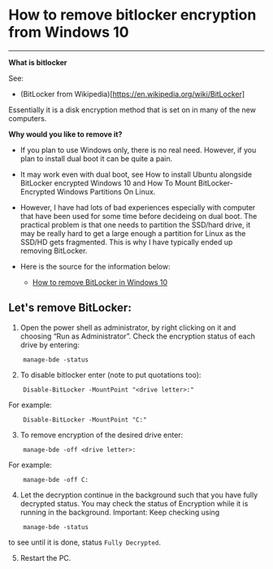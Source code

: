 # How to remove bitlocker encryption from Windows 10

---------------------------------

**What is bitlocker**

See:
  - (BitLocker from Wikipedia)[https://en.wikipedia.org/wiki/BitLocker]

Essentially it is a disk encryption method that is set on in many of the new computers.

**Why would you like to remove it?**

- If you plan to use Windows only, there is no real need. However, if you plan to install dual boot it can be quite a pain.

- It may work even with dual boot, see How to install Ubuntu alongside BitLocker encrypted Windows 10 and How To Mount BitLocker-Encrypted Windows Partitions On Linux.
- However, I have had lots of bad experiences especially with computer that have been used for some time before decideing on dual boot. The practical problem is that one needs to partition the SSD/hard drive, it may be really hard to get a large enough a partition for Linux as the SSD/HD gets fragmented. This is why I have typically ended up removing BitLocker.

- Here is the source for the information below:
    - [How to remove BitLocker in Windows 10](http://users.isr.ist.utl.pt/~mbayat/hacks/how-to-remove-bitlocker-encryption-in-windows-10/)


## Let's remove BitLocker:

1. Open the power shell as administrator, by right clicking on it and choosing “Run as Administrator”.
Check the encryption status of each drive by entering:
```
    manage-bde -status
```
2. To disable bitlocker enter (note to put quotations too):
```
    Disable-BitLocker -MountPoint "<drive letter>:"
```
For example:
```
    Disable-BitLocker -MountPoint "C:"
```
3. To remove encryption of the desired drive enter:
```
    manage-bde -off <drive letter>:
```
For example:
```
    manage-bde -off C:
```
4. Let the decryption continue in the background such that you have fully decrypted status. You may check the status of Encryption while it is running in the background. 
Important: Keep checking using 
```
    manage-bde -status 
```
to see until it is done, status `Fully Decrypted`.

5. Restart the PC.

